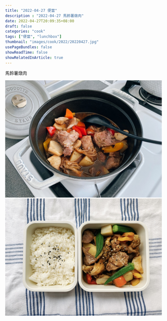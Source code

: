 ```yaml
---
title: "2022-04-27 便當"
description : "2022-04-27 馬鈴薯燉肉"
date: 2022-04-27T20:09:35+08:00
draft: false
categories: "cook"
tags: ["便當", "lunchbox"]
thumbnail: "images/cook/2022/20220427.jpg"
usePageBundles: false
showReadTime: false
showRelatedInArticle: true
---
```


馬鈴薯燉肉

![2022-04-27 馬鈴薯燉肉](20220427_bento_1.jpg)
![2022-04-27 馬鈴薯燉肉](20220427_bento_2.jpg)
